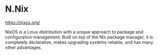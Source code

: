 # N.Nix

https://nixos.org/

NixOS is a Linux distribution with a unique approach to package and configuration management. 
Built on top of the Nix package manager, it is completely declarative, makes upgrading systems reliable, and has many other advantages.





